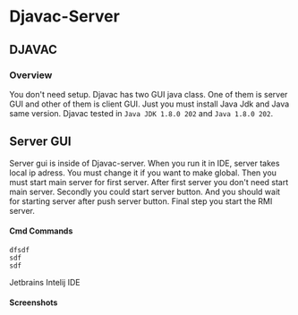 # Djavac-Server
## DJAVAC

### Overview

You don't need setup. Djavac has two GUI java class. One of them is server GUI and other of them is client GUI. Just you must install Java Jdk and Java same version. Djavac tested in `Java JDK 1.8.0 202` and `Java 1.8.0 202`.

## Server GUI

Server gui is inside of Djavac-server. When you run it in IDE, server takes local ip adress. You must change it if you want to make global. Then you must start main server for first server. After first server you don't need start main server. Secondly you could start server button. And you should wait for starting server after push server button. Final step you start the RMI server.

#### Cmd Commands

```shell
dfsdf
sdf
sdf
```

Jetbrains Intelij IDE

#### Screenshots
